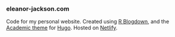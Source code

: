 ### eleanor-jackson.com
Code for my personal website. Created using [R Blogdown](https://github.com/rstudio/blogdown), and the [Academic theme](https://themes.gohugo.io/academic/) for [Hugo](https://gohugo.io/). Hosted on [Netlify](https://www.netlify.com).